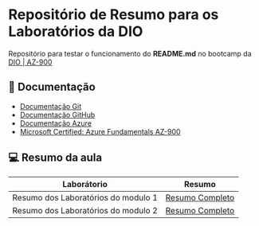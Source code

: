 
# Repositório de Resumo para os Laboratórios da DIO

Repositório para testar o funcionamento do **README.md** no bootcamp da [DIO | AZ-900](https://web.dio.me/course/406684a4-396d-4160-94b9-ead934e18564/learning/599dd3dd-d189-474f-a55c-22f37b4472da?back=/track/microsoft-azure-essentials&tab=path&moduleId=75c1b6ef-af4c-4b48-aa0f-fdc1b9693ef0)

## 📖 Documentação
- [Documentação Git](https://git-scm.com/doc)
- [Documentação GitHub](https://docs.github.com/en)
- [Documentação Azure](https://learn.microsoft.com/pt-br/azure/?product=popular)
- [Microsoft Certified: Azure Fundamentals AZ-900](https://learn.microsoft.com/en-us/credentials/certifications/azure-fundamentals/?practice-assessment-type=certification)

## 💻 Resumo da aula
| Laborátorio | Resumo |
|-------|--------|
| Resumo dos Laboratórios do modulo 1 | [Resumo Completo](https://github.com/KUYA-A/resumo-do-lab-azure-dio/edit/main/Resumo-Modulo1.md) |
| Resumo dos Laboratórios do modulo 2 | [Resumo Completo](https://github.com/KUYA-A/resumo-do-lab-azure-dio/edit/main/Resumo-Modulo2.md) |